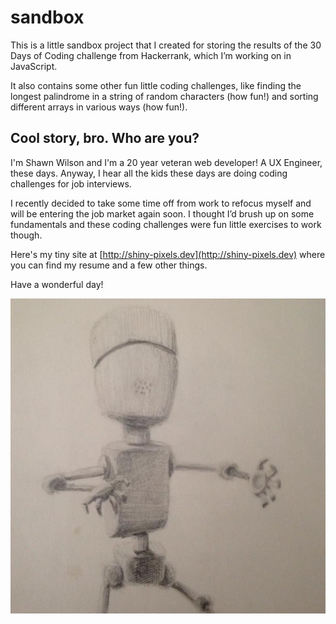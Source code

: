 # sandbox

This is a little sandbox project that I created for storing the results of the 30 Days of Coding challenge from Hackerrank, which I’m working on in JavaScript.

It also contains some other fun little coding challenges, like finding the longest palindrome in a string of random characters (how fun!) and sorting different arrays in various ways (how fun!).

## Cool story, bro. Who are you?

I'm Shawn Wilson and I'm a 20 year veteran web developer! A UX Engineer, these days. Anyway, I hear all the kids these days are doing coding challenges for job interviews.

I recently decided to take some time off from work to refocus myself and will be entering the job market again soon. I thought I’d brush up on some fundamentals and these coding challenges were fun little exercises to work though.

Here's my tiny site at [http://shiny-pixels.dev](http://shiny-pixels.dev) where you can find my resume and a few other things.

Have a wonderful day!

![Robot](portfolio/robot.jpg)
